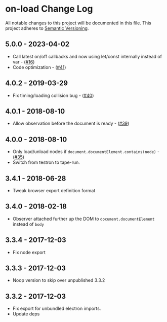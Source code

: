 # on-load Change Log
All notable changes to this project will be documented in this file.
This project adheres to [Semantic Versioning](http://semver.org/).

## 5.0.0 - 2023-04-02
* Call latest on/off callbacks and now using let/const internally instead of var - ([#16](https://github.com/shama/on-load/pull/16))
* Code optimization - ([#41](https://github.com/shama/on-load/pull/41))

## 4.0.2 - 2019-03-29
* Fix timing/loading collision bug - ([#40](https://github.com/shama/on-load/pull/40))

## 4.0.1 - 2018-08-10
* Allow observation before the document is ready - ([#39](https://github.com/shama/on-load/pull/39))

## 4.0.0 - 2018-08-10
* Only load/unload nodes if `document.documentElement.contains(node)` - ([#35](https://github.com/shama/on-load/pull/35))
* Switch from testron to tape-run.

## 3.4.1 - 2018-06-28
* Tweak browser export definition format

## 3.4.0 - 2018-02-18
* Observer attached further up the DOM to `document.documentElement` instead of `body`

## 3.3.4 - 2017-12-03
* Fix node export

## 3.3.3 - 2017-12-03
* Noop version to skip over unpublished 3.3.2

## 3.3.2 - 2017-12-03
* Fix export for unbundled electron imports.
* Update deps
